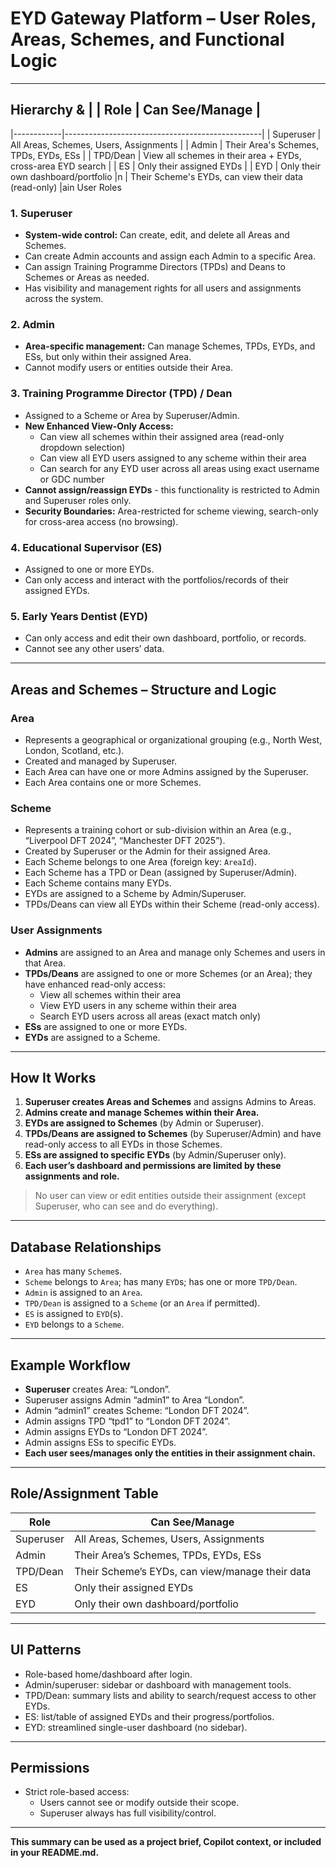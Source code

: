 # EYD Gateway Platform – User Roles, Areas, Schemes, and Functional Logic

---

## Hierarchy & | | Role       | Can See/Manage                                  |
|------------|-------------------------------------------------|
| Superuser  | All Areas, Schemes, Users, Assignments          |
| Admin      | Their Area's Schemes, TPDs, EYDs, ESs           |
| TPD/Dean   | View all schemes in their area + EYDs, cross-area EYD search |
| ES         | Only their assigned EYDs                        |
| EYD        | Only their own dashboard/portfolio              |n   | Their Scheme's EYDs, can view their data (read-only) |ain User Roles

### 1. **Superuser**
- **System-wide control:** Can create, edit, and delete all Areas and Schemes.
- Can create Admin accounts and assign each Admin to a specific Area.
- Can assign Training Programme Directors (TPDs) and Deans to Schemes or Areas as needed.
- Has visibility and management rights for all users and assignments across the system.

### 2. **Admin**
- **Area-specific management:** Can manage Schemes, TPDs, EYDs, and ESs, but only within their assigned Area.
- Cannot modify users or entities outside their Area.

### 3. **Training Programme Director (TPD) / Dean**
- Assigned to a Scheme or Area by Superuser/Admin.
- **New Enhanced View-Only Access:**
  - Can view all schemes within their assigned area (read-only dropdown selection)
  - Can view all EYD users assigned to any scheme within their area
  - Can search for any EYD user across all areas using exact username or GDC number
- **Cannot assign/reassign EYDs** - this functionality is restricted to Admin and Superuser roles only.
- **Security Boundaries:** Area-restricted for scheme viewing, search-only for cross-area access (no browsing).

### 4. **Educational Supervisor (ES)**
- Assigned to one or more EYDs.
- Can only access and interact with the portfolios/records of their assigned EYDs.

### 5. **Early Years Dentist (EYD)**
- Can only access and edit their own dashboard, portfolio, or records.
- Cannot see any other users’ data.

---

## Areas and Schemes – Structure and Logic

### **Area**
- Represents a geographical or organizational grouping (e.g., North West, London, Scotland, etc.).
- Created and managed by Superuser.
- Each Area can have one or more Admins assigned by the Superuser.
- Each Area contains one or more Schemes.

### **Scheme**
- Represents a training cohort or sub-division within an Area (e.g., “Liverpool DFT 2024”, “Manchester DFT 2025”).
- Created by Superuser or the Admin for their assigned Area.
- Each Scheme belongs to one Area (foreign key: `AreaId`).
- Each Scheme has a TPD or Dean (assigned by Superuser/Admin).
- Each Scheme contains many EYDs.
- EYDs are assigned to a Scheme by Admin/Superuser.
- TPDs/Deans can view all EYDs within their Scheme (read-only access).

### **User Assignments**
- **Admins** are assigned to an Area and manage only Schemes and users in that Area.
- **TPDs/Deans** are assigned to one or more Schemes (or an Area); they have enhanced read-only access:
  - View all schemes within their area
  - View EYD users in any scheme within their area
  - Search EYD users across all areas (exact match only)
- **ESs** are assigned to one or more EYDs.
- **EYDs** are assigned to a Scheme.

---

## How It Works

1. **Superuser creates Areas and Schemes** and assigns Admins to Areas.
2. **Admins create and manage Schemes within their Area.**
3. **EYDs are assigned to Schemes** (by Admin or Superuser).
4. **TPDs/Deans are assigned to Schemes** (by Superuser/Admin) and have read-only access to all EYDs in those Schemes.
5. **ESs are assigned to specific EYDs** (by Admin/Superuser only).
6. **Each user’s dashboard and permissions are limited by these assignments and role.**

> No user can view or edit entities outside their assignment (except Superuser, who can see and do everything).

---

## Database Relationships

- `Area` has many `Scheme`s.
- `Scheme` belongs to `Area`; has many `EYD`s; has one or more `TPD/Dean`.
- `Admin` is assigned to an `Area`.
- `TPD/Dean` is assigned to a `Scheme` (or an `Area` if permitted).
- `ES` is assigned to `EYD`(s).
- `EYD` belongs to a `Scheme`.

---

## Example Workflow

- **Superuser** creates Area: “London”.
- Superuser assigns Admin “admin1” to Area “London”.
- Admin “admin1” creates Scheme: “London DFT 2024”.
- Admin assigns TPD “tpd1” to “London DFT 2024”.
- Admin assigns EYDs to “London DFT 2024”.
- Admin assigns ESs to specific EYDs.
- **Each user sees/manages only the entities in their assignment chain.**

---

## Role/Assignment Table

| Role       | Can See/Manage                                  |
|------------|-------------------------------------------------|
| Superuser  | All Areas, Schemes, Users, Assignments          |
| Admin      | Their Area’s Schemes, TPDs, EYDs, ESs           |
| TPD/Dean   | Their Scheme’s EYDs, can view/manage their data |
| ES         | Only their assigned EYDs                        |
| EYD        | Only their own dashboard/portfolio              |

---

## UI Patterns

- Role-based home/dashboard after login.
- Admin/superuser: sidebar or dashboard with management tools.
- TPD/Dean: summary lists and ability to search/request access to other EYDs.
- ES: list/table of assigned EYDs and their progress/portfolios.
- EYD: streamlined single-user dashboard (no sidebar).

---

## Permissions

- Strict role-based access:  
    - Users cannot see or modify outside their scope.
    - Superuser always has full visibility/control.

---

**This summary can be used as a project brief, Copilot context, or included in your README.md.**
